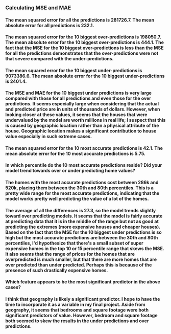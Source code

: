 ### Calculating MSE and MAE 
#### The mean squared error for all the predictions is 281726.7. The mean absolute error for all predictions is 232.1. 
#### The mean squared error for the 10 biggest over-predictions is 198050.7. The mean absolute error for the 10 biggest over-predictions is 444.1. The fact that the MSE for the 10 biggest over-predictions is less than the MSE for all the predictions demonstrates that the over-predictions were not that severe compared with the under-predictions. 
#### The mean squared error for the 10 biggest under-predictions is 9073386.6. The mean absolute error for the 10 biggest under-predictions is 2401.4.  
#### The MSE and MAE for the 10 biggest under predictions is very large compared with those for all predictions and even those for the over predictions. It seems especially large when considering that the actual and predicted price are in units of thousands of dollars. However, when looking closer at these values, it seems that the houses that were undervalued by the model are worth millions in real life; I suspect that this is caused by geographic location rather than a physical attribute of the house. Geographic location makes a significant contribution to house value especially in such extreme cases.
#### The mean squared error for the 10 most accurate predictions is 42.1. The mean absolute error for the 10 most accurate predictions is 5.75.

#### In which percentile do the 10 most accurate predictions reside? Did your model trend towards over or under predicting home values?
#### The homes with the most accurate predictions cost between 286k and 520k, placing them between the 30th and 80th percentiles. This is a pretty wide range for the most accurate predictions, indicating that the model works pretty well predicting the value of a lot of the homes.
#### The average of all the differences is 27.3, so the model trends slightly toward over predicting models. It seems that the model is fairly accurate at predicting data that it is in the middle of the range but not as good at predicting the extremes (more expensive houses and cheaper houses). Based on the fact that the MSE for the 10 biggest under predictions is so high but the most accurate predictions are between the 30th and 80th percentiles, I'd hypothesize that there's a small subset of super expensive homes in the top 10 or 15 percentile range that skews the MSE. It also seems that the range of prices for the homes that are overpredicted is much smaller, but that there are more homes that are over predicted than under predicted. Perhaps this is because of the presence of such drastically expensive homes. 


#### Which feature appears to be the most significant predictor in the above cases?
#### I think that geography is likely a significant predictor. I hope to have the time to incorporate it as a variable in my final project. Aside from geography, it seems that bedrooms and square footage were both significant predictors of value. However, bedroom and square footage both seemed to skew the results in the under predictions and over predictions.
